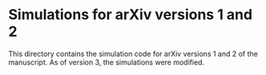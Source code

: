 # Simulations for arXiv versions 1 and 2

This directory contains the simulation code for arXiv versions 1 and 2 of the manuscript. As of version 3, the simulations were modified.